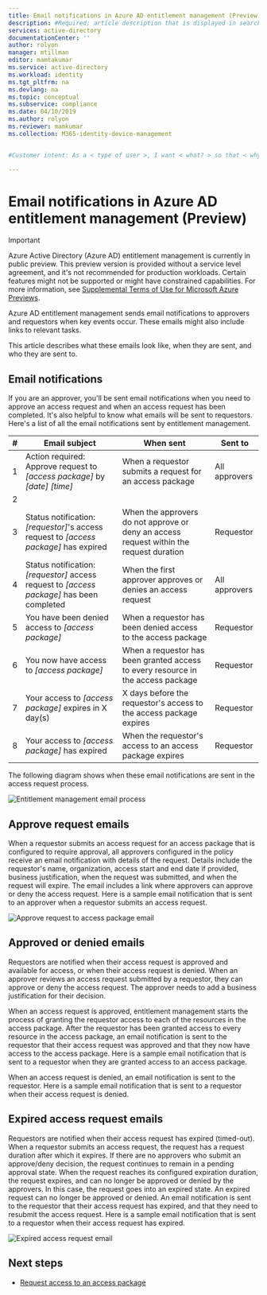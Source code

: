 ```yaml
---
title: Email notifications in Azure AD entitlement management (Preview)
description: #Required; article description that is displayed in search results.
services: active-directory
documentationCenter: ''
author: rolyon
manager: mtillman
editor: mamtakumar
ms.service: active-directory
ms.workload: identity
ms.tgt_pltfrm: na
ms.devlang: na
ms.topic: conceptual
ms.subservice: compliance
ms.date: 04/10/2019
ms.author: rolyon
ms.reviewer: mamkumar
ms.collection: M365-identity-device-management


#Customer intent: As a < type of user >, I want < what? > so that < why? >.

---
```

# Email notifications in Azure AD entitlement management (Preview)

> [!IMPORTANT]
> Azure Active Directory (Azure AD) entitlement management is currently in public preview.
> This preview version is provided without a service level agreement, and it's not recommended for production workloads. Certain features might not be supported or might have constrained capabilities.
> For more information, see [Supplemental Terms of Use for Microsoft Azure Previews](https://azure.microsoft.com/support/legal/preview-supplemental-terms/).

Azure AD entitlement management sends email notifications to approvers and requestors when key events occur. These emails might also include links to relevant tasks.

This article describes what these emails look like, when they are sent, and who they are sent to.

## Email notifications

If you are an approver, you'll be sent email notifications when you need to approve an access request and when an access request has been completed. It's also helpful to know what emails will be sent to requestors. Here's a list of all the email notifications sent by entitlement management.

| # | Email subject | When sent | Sent to |
| --- | --- | --- | --- |
| 1 | Action required: Approve request to *[access package]* by *[date]* *[time]* | When a requestor submits a request for an access package | All approvers |
| 2 |  |  |  |
| 3 | Status notification: *[requestor]*'s access request to *[access package]* has expired | When the approvers do not approve or deny an access request within the request duration | Requestor |
| 4 | Status notification: *[requestor]* access request to *[access package]* has been completed | When the first approver approves or denies an access request | All approvers |
| 5 | You have been denied access to *[access package]* | When a requestor has been denied access to the access package | Requestor |
| 6 | You now have access to *[access package]*  | When a requestor has been granted access to every resource in the access package | Requestor |
| 7 | Your access to *[access package]* expires in X day(s) | X days before the requestor's access to the access package expires | Requestor |
| 8 | Your access to *[access package]* has expired | When the requestor's access to an access package expires | Requestor |

The following diagram shows when these email notifications are sent in the access request process.

![Entitlement management email process](./media/entitlement-management-notifications/email-notifications.png)

## Approve request emails

When a requestor submits an access request for an access package that is configured to require approval, all approvers configured in the policy receive an email notification with details of the request. Details include the requestor's name, organization, access start and end date if provided, business justification, when the request was submitted, and when the request will expire. The email includes a link where approvers can approve or deny the access request. Here is a sample email notification that is sent to an approver when a requestor submits an access request.

![Approve request to access package email](./media/entitlement-management-shared/email-approve-request.png)

## Approved or denied emails

Requestors are notified when their access request is approved and available for access, or when their access request is denied. When an approver reviews an access request submitted by a requestor, they can approve or deny the access request. The approver needs to add a business justification for their decision.

When an access request is approved, entitlement management starts the process of granting the requestor access to each of the resources in the access package. After the requestor has been granted access to every resource in the access package, an email notification is sent to the requestor that their access request was approved and that they now have access to the access package. Here is a sample email notification that is sent to a requestor when they are granted access to an access package.

When an access request is denied, an email notification is sent to the requestor. Here is a sample email notification that is sent to a requestor when their access request is denied.

## Expired access request emails

Requestors are notified when their access request has expired (timed-out). When a requestor submits an access request, the request has a request duration after which it expires. If there are no approvers who submit an approve/deny decision, the request continues to remain in a pending approval state. When the request reaches its configured expiration duration, the request expires, and can no longer be approved or denied by the approvers. In this case, the request goes into an expired state. An expired request can no longer be approved or denied. An email notification is sent to the requestor that their access request has expired, and that they need to resubmit the access request. Here is a sample email notification that is sent to a requestor when their access request has expired.

![Expired access request email](./media/entitlement-management-notifications/email-expired-access-request.png)

## Next steps

- [Request access to an access package](entitlement-management-request-access.md)
